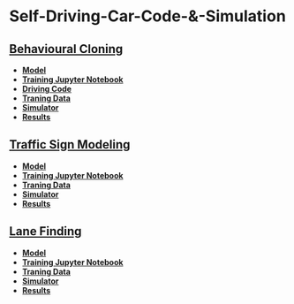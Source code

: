 # Self-Driving-Car-Code-&-Simulation
## [**Behavioural Cloning**](https://github.com/aqafridi/Self-Driving-Car-Project/tree/main/Behavoir%20Cloning)
* [**Model**]()
* [**Training Jupyter Notebook**]()
* [**Driving Code**]()
* [**Traning Data**]()
* [**Simulator**]()
* [**Results**]()
## [**Traffic Sign Modeling**](https://github.com/aqafridi/Self-Driving-Car-Project/tree/main/Behavoir%20Cloning)
* [**Model**]()
* [**Training Jupyter Notebook**]()
* [**Traning Data**]()
* [**Simulator**]()
* [**Results**]()
## [**Lane Finding**](https://github.com/aqafridi/Self-Driving-Car-Project/tree/main/Behavoir%20Cloning)
* [**Model**]()
* [**Training Jupyter Notebook**]()
* [**Traning Data**]()
* [**Simulator**]()
* [**Results**]()

